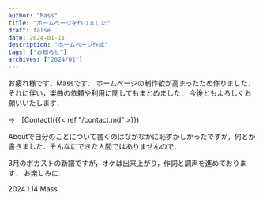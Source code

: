 ```yaml
---
author: "Mass"
title: "ホームページを作りました"
draft: false
date: 2024-01-11
description: "ホームページ作成"
tags: ["お知らせ"]
archives: ["2024/01"]
---
```


お疲れ様です，Massです．
ホームページの制作欲が高まったため作りました．
それに伴い，楽曲の依頼や利用に関してもまとめました．
今後ともよろしくお願いいたします．

→　[Contact]({{< ref "/contact.md" >}})

Aboutで自分のことについて書くのはなかなかに恥ずかしかったですが，何とか書きました．そんなにできた人間ではありませんので．

3月のボカストの新譜ですが，オケは出来上がり，作詞と調声を進めております．
お楽しみに．

2024.1.14 
Mass